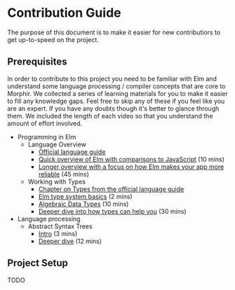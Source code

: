 # Contribution Guide

The purpose of this document is to make it easier for new contributiors to get up-to-speed on the project.

## Prerequisites

In order to contribute to this project you need to be familiar with Elm and understand some language processing / compiler concepts that are core to Morphir. 
We collected a series of learning materials for you to make it easier to fill any knowledge gaps. Feel free to skip any of these if you feel like you are an expert. 
If you have any doubts though it's better to glance through them. We included the length of each video so that you understand the amount of effort involved.

- Programming in Elm
  - Language Overview
    - [Official language guide](https://guide.elm-lang.org/)
    - [Quick overview of Elm with comparisons to JavaScript](https://www.youtube.com/watch?v=um0jxfgboNo) (10 mins)
    - [Longer overview with a focus on how Elm makes your app more reliable](https://www.youtube.com/watch?v=kEitFAY7Gc8) (45 mins)
  - Working with Types
    - [Chapter on Types from the official language guide](https://guide.elm-lang.org/types/)
    - [Elm type system basics](https://www.youtube.com/watch?v=F_bx2J8En9w) (2 mins)
    - [Algebraic Data Types](https://www.youtube.com/watch?v=JYWJzaiCtEw) (10 mins)
    - [Deeper dive into how types can help you](https://www.youtube.com/watch?v=memIRXFSNkU) (30 mins)
- Language processing
  - Abstract Syntax Trees
    - [Intro](https://www.youtube.com/watch?v=jpfaXK4xCYE) (3 mins)
    - [Deeper dive](https://www.youtube.com/watch?v=VKM1eLoN-gI) (12 mins)


## Project Setup

TODO
